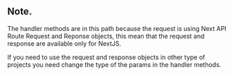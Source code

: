 ## Note.

The handler methods are in this path because the request is using Next API Route Request and Reponse objects, this mean that the request and response are available only for NextJS.

If you need to use the request and response objects in other type of projects you need change the type of the params in the handler methods.
